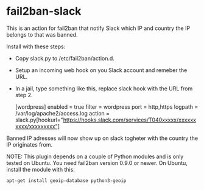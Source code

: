 # fail2ban-slack

This is an action for fail2ban that notify Slack which IP and country the IP belongs to that was banned.

Install with these steps:

* Copy slack.py to /etc/fail2ban/action.d.
* Setup an incoming web hook on you Slack account and remeber the URL.
* In a jail, type something like this, replace slack hook with the URL from step 2.

	[wordpress]
	enabled  = true
	filter   = wordpress
	port = http,https
	logpath  = /var/log/apache2/access.log
	action = slack.py[hookurl="https://hooks.slack.com/services/T040xxxxx/xxxxxxxxxx/xxxxxxxxx"]

Banned IP adresses will now show up on slack togheter with the country the IP originates from.

NOTE:
This plugin depends on a couple of Python modules and is only tested on Ubuntu. You need fail2ban version 0.9.0 or newer. On Ubuntu, install the module with this:

	apt-get install geoip-database python3-geoip

